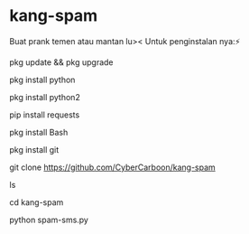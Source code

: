 # kang-spam
Buat prank temen atau mantan lu>&lt;
Untuk penginstalan nya:⚡

pkg update && pkg upgrade

pkg install python

pkg install python2

pip install requests

pkg install Bash

pkg install git

git clone https://github.com/CyberCarboon/kang-spam

ls

cd kang-spam

python spam-sms.py
